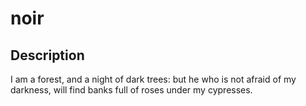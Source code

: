 # noir
## Description
I am a forest, and a night of dark trees: but he who is not afraid of my
darkness, will find banks full of roses under my cypresses.
